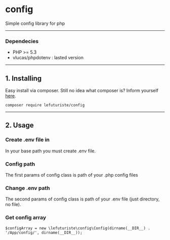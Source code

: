 # config

Simple config library for php

-------------------------------------------------

### Dependecies

- PHP >= 5.3
- vlucas/phpdotenv : lasted version

-------------------------------------------------

## 1. Installing

Easy install via composer. Still no idea what composer is? Inform yourself [here](http://getcomposer.org).

```composer require lefuturiste/config```

-------------------------------------------------

## 2. Usage

### Create .env file in 

In your base path you must create .env file.

### Config path

The first params of config class is path of your .php config files

### Change .env path

The second params of config class is path of your .env file (just directory, no file).

### Get config array

```
$configArray = new \lefuturiste\config\Config(dirname(__DIR__) . '/App/config/', dirname(__DIR__));
```